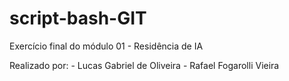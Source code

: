 # script-bash-GIT
Exercício final do módulo 01 - Residência de IA

Realizado por:
    - Lucas Gabriel de Oliveira
    - Rafael Fogarolli Vieira
